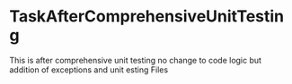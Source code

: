 # TaskAfterComprehensiveUnitTesting
This is after comprehensive unit testing no change to code logic but addition of exceptions and unit esting Files
